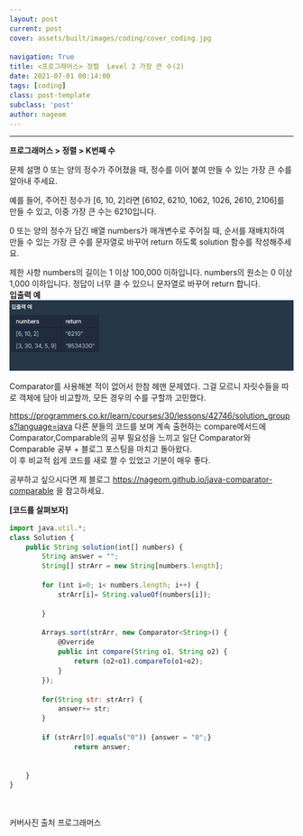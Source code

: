 ```yaml
---
layout: post
current: post
cover: assets/built/images/coding/cover_coding.jpg

navigation: True
title: <프로그래머스> 정렬  Level 2 가장 큰 수(2)
date: 2021-07-01 00:14:00
tags: [coding]
class: post-template
subclass: 'post'
author: nageom
---
```

* * *
**프로그래머스 > 정렬 > K번째 수**

문제 설명
0 또는 양의 정수가 주어졌을 때, 정수를 이어 붙여 만들 수 있는 가장 큰 수를 알아내 주세요.

예를 들어, 주어진 정수가 [6, 10, 2]라면 [6102, 6210, 1062, 1026, 2610, 2106]를 만들 수 있고, 이중 가장 큰 수는 6210입니다.

0 또는 양의 정수가 담긴 배열 numbers가 매개변수로 주어질 때, 순서를 재배치하여 만들 수 있는 가장 큰 수를 문자열로 바꾸어 return 하도록 solution 함수를 작성해주세요.

제한 사항
numbers의 길이는 1 이상 100,000 이하입니다.
numbers의 원소는 0 이상 1,000 이하입니다.
정답이 너무 클 수 있으니 문자열로 바꾸어 return 합니다.<br>
**입출력 예**
![ex_screenshot](../../assets/built/images/coding/sort(2)_1.png)


Comparator를 사용해본 적이 없어서 한참 헤맨 문제였다. 
그걸 모르니 자릿수들을 따로 객체에 담아 비교할까, 모든 경우의 수를 구할까 고민했다.


https://programmers.co.kr/learn/courses/30/lessons/42746/solution_groups?language=java 다른 분들의 코드를 보며 계속 출현하는
compare메서드에 
Comparator,Comparable의 공부 필요성을 느끼고
일단 Comparator와 Comparable 공부 + 블로그 포스팅을 마치고 돌아왔다.<br>
이 후 비교적 쉽게 코드를 새로 짤 수 있었고 기분이 매우 좋다. 

공부하고 싶으시다면 제 블로그 https://nageom.github.io/java-comparator-comparable 을 참고하세요. 

**[코드를 살펴보자]**
~~~ javascript
import java.util.*;
class Solution {
    public String solution(int[] numbers) {
        String answer = "";
        String[] strArr = new String[numbers.length];

        for (int i=0; i< numbers.length; i++) {
            strArr[i]= String.valueOf(numbers[i]);
            
        }
        
        Arrays.sort(strArr, new Comparator<String>() {
            @Override
            public int compare(String o1, String o2) {
                return (o2+o1).compareTo(o1+o2);
            }
        });
        
        for(String str: strArr) {
            answer+= str;
        }
        
        if (strArr[0].equals("0")) {answer = "0";}
                return answer;

        
    }
}
~~~




<br><br>
커버사진 출처 프로그래머스 